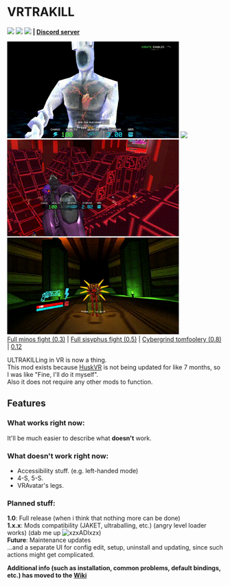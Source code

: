 # VRTRAKILL
[![](https://img.shields.io/github/downloads/whateverusername0/VRTRAKILL/total)](https://github.com/whateverusername0/VRTRAKILL/releases)
[![](https://img.shields.io/github/downloads/whateverusername0/VRTRAKILL/latest/total)](https://github.com/whateverusername0/VRTRAKILL/releases)
[![](https://img.shields.io/github/v/release/whateverusername0/VRTRAKILL)](https://github.com/whateverusername0/VRTRAKILL/releases/latest)
**| [Discord server](https://discord.gg/TTUw5Aevce)**

![](/GithubStuff/thypunishmentisdeath.gif) ![](/GithubStuff/youcantescape.gif) ![](/GithubStuff/+execution.gif) ![](/GithubStuff/v2warmup.gif)  
[Full minos fight (0.3)](https://www.youtube.com/watch?v=yrofGYf_xTI) | [Full sisyphus fight (0.5)](https://www.youtube.com/watch?v=DhcVx6yBEaM) | [Cybergrind tomfoolery (0.8)](https://youtu.be/n2aAljuvpMo) | [0.12](https://youtu.be/aosvmxn6bNU)

ULTRAKILLing in VR is now a thing.  
This mod exists because [HuskVR](https://github.com/TeamDoodz/HuskVR) is not being updated for like 7 months, so I was like "Fine, I'll do it myself".  
Also it does not require any other mods to function.  

## Features
### What works right now:
It'll be much easier to describe what **doesn't** work.
### What doesn't work right now:
- Accessibility stuff. (e.g. left-handed mode)
- 4-S, 5-S.
- VRAvatar's legs.
### Planned stuff:
**1.0**: Full release (when i think that nothing more can be done)  
**1.x.x**: Mods compatibility (JAKET, ultraballing, etc.) (angry level loader works) (dab me up ![xzxADIxzx](https://github.com/xzxADIxzx))  
**Future**: Maintenance updates  
...and a separate UI for config edit, setup, uninstall and updating, since such actions might get complicated.

**Additional info (such as installation, common problems, default bindings, etc.) has moved to the [Wiki](https://github.com/whateverusername0/VRTRAKILL/wiki)**
